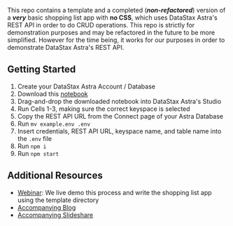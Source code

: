 This repo contains a template and a completed (***non-refactored***) version of a ***very*** basic shopping list app with **no CSS**, which uses DataStax Astra's REST API in order to do CRUD operations. This repo is strictly for demonstration purposes and may be refactored in the future to be more simplified. However for the time being, it works for our purposes in order to demonstrate DataStax Astra's REST API. 

## Getting Started

1. Create your DataStax Astra Account / Database
2. Download this [notebook](https://drive.google.com/file/d/1BR19vqH6OcWo5V5F7zSfnegXmGP0yHy8/view?usp=sharing)
3. Drag-and-drop the downloaded notebook into DataStax Astra's Studio
4. Run Cells 1-3, making sure the correct keyspace is selected
5. Copy the REST API URL from the Connect page of your Astra Database
6. Run `mv example.env .env`
7. Insert credentials, REST API URL, keyspace name, and table name into the `.env` file
8. Run `npm i`
9. Run `npm start`

## Additional Resources

- [Webinar](): We live demo this process and write the shopping list app using the template directory
- [Accompanying Blog]()
- [Accompanying Slideshare]()
